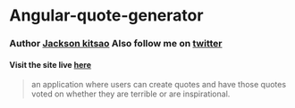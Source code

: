 <h1>Angular-quote-generator</h1>


### Author [Jackson kitsao](https://github.com/jkitsao) Also follow me on [twitter](www.twitter.com/Jacksonkitsao5)

#### Visit the site live [here](https://jkitsao.github.io/angular-quote-generator/)

> an application where users can create quotes and have those quotes voted on whether they are terrible or are inspirational.
